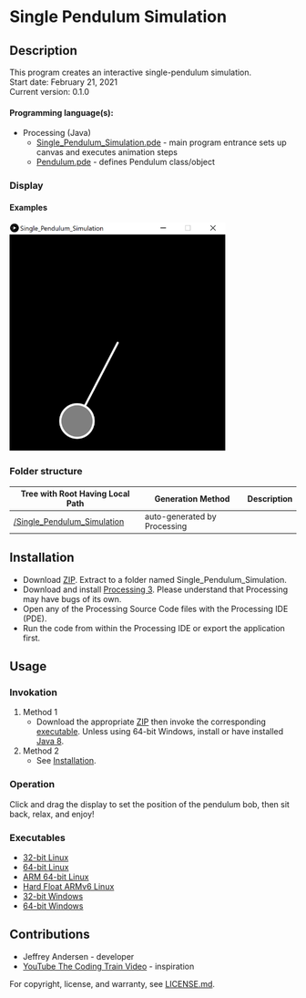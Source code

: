 # Single Pendulum Simulation

## Description
This program creates an interactive single-pendulum simulation. <br>
Start date: February 21, 2021 <br>
Current version: 0.1.0 <br>
#### Programming language(s):
- Processing (Java)
	- [Single_Pendulum_Simulation.pde](Single_Pendulum_Simulation.pde) - main program entrance sets up canvas and executes animation steps
	- [Pendulum.pde](Pendulum.pde) - defines Pendulum class/object

### Display
#### Examples
<img src="Picture1.png" alt="Example 1 Picture" height="400"/>

### Folder structure
| Tree with Root Having Local Path | Generation Method | Description |
| -------------------------------- | ----------------- | ----------- |
| [/Single_Pendulum_Simulation](https://github.com/anderjef/Single_Pendulum_Simulation) | auto-generated by Processing | <!-- --> |

## Installation
- Download [ZIP](https://github.com/anderjef/Single_Pendulum_Simulation/archive/main.zip). Extract to a folder named Single_Pendulum_Simulation.
- Download and install [Processing 3](https://processing.org/). Please understand that Processing may have bugs of its own.
- Open any of the Processing Source Code files with the Processing IDE (PDE).
- Run the code from within the Processing IDE or export the application first.

## Usage
### Invokation
1. Method 1
	- Download the appropriate [ZIP](https://github.com/anderjef/Single_Pendulum_Simulation/archive/main.zip) then invoke the corresponding [executable](#Executables). Unless using 64-bit Windows, install or have installed [Java 8](https://java.com/en/download/).
2. Method 2
	- See [Installation](#Installation).

### Operation
Click and drag the display to set the position of the pendulum bob, then sit back, relax, and enjoy!

### Executables
- [32-bit Linux](https://github.com/anderjef/Single_Pendulum_Simulation/tree/main/application.linux32/Single_Pendulum_Simulation)
- [64-bit Linux](https://github.com/anderjef/Single_Pendulum_Simulation/tree/main/application.linux64/Single_Pendulum_Simulation)
- [ARM 64-bit Linux](https://github.com/anderjef/Single_Pendulum_Simulation/tree/main/application.linux-arm64/Single_Pendulum_Simulation)
- [Hard Float ARMv6 Linux](https://github.com/anderjef/Single_Pendulum_Simulation/tree/main/application.linux-armv6hf/Single_Pendulum_Simulation)
- [32-bit Windows](https://github.com/anderjef/Single_Pendulum_Simulation/tree/main/application.windows32/Single_Pendulum_Simulation.exe)
- [64-bit Windows](https://github.com/anderjef/Single_Pendulum_Simulation/tree/main/application.windows64/Single_Pendulum_Simulation.exe)

## Contributions
- Jeffrey Andersen - developer
- [YouTube The Coding Train Video](https://www.youtube.com/watch?v=NBWMtlbbOag) - inspiration

For copyright, license, and warranty, see [LICENSE.md](https://github.com/anderjef/Single_Pendulum_Simulation/LICENSE.md).